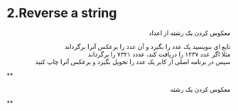 # 2.Reverse a string

<p dir = "rtl" >معکوس کردن یک رشته از اعداد</p>
<p dir="rtl">
تابع ای بنویسید یک عدد را بگیرد و آن عدد را برعکس آنرا برگرداند
<br>
مثلا اگر عدد ۱۲۳۷ را دریافت کند، عددد ۷۳۲۱ را برگرداند
<br>
سپس در برنامه اصلی از کابر یک عدد را تحویل بگیرد و برعکس آنرا چاپ کنید
</p>

**<p dir="rtl">
معکوس کردن یک رشته
</p>**
